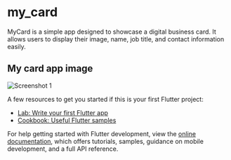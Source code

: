 # my_card

MyCard is a simple app designed to showcase a digital business card. It allows users to display their image, name, job title, and contact information easily.

## My card app image

![Screenshot 1]([screenshots/screenshot1.png](https://cdn.dribbble.com/users/4471264/screenshots/14152398/media/61fabec5a7a6306b2549d2ca61150005.jpg?resize=450x338&vertical=center))

A few resources to get you started if this is your first Flutter project:

- [Lab: Write your first Flutter app](https://docs.flutter.dev/get-started/codelab)
- [Cookbook: Useful Flutter samples](https://docs.flutter.dev/cookbook)

For help getting started with Flutter development, view the
[online documentation](https://docs.flutter.dev/), which offers tutorials,
samples, guidance on mobile development, and a full API reference.
